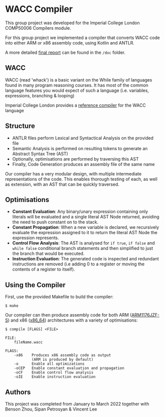 # WACC Compiler

This group project was developed for the Imperial College London COMP50006 Compilers module.

For this group project we implemented a compiler that converts WACC code into either ARM or x86 assembly code, using Kotlin and ANTLR.

A more detailed [final report](doc/report.pdf) can be found in the `/doc` folder.

## WACC

WACC (read 'whack') is a basic variant on the While family of languages found in many program reasoning courses. It has most of the common language features you would expect of such a language (i.e. variables, expressions, branching & looping)

Imperial College London provides a [reference compiler](https://teaching.doc.ic.ac.uk/wacc_compiler/) for the WACC language

## Structure

- ANTLR files perform Lexical and Syntactical Analysis on the provided file
- Semantic Analysis is performed on resulting tokens to generate an Abstract Syntax Tree (AST)
- Optionally, optimisations are performed by traversing this AST
- Finally, Code Generation produces an assembly file of the same name 

Our compiler has a very modular design, with multiple intermediate representations of the code. This enables thorough testing of each, as well as extension, with an AST that can be quickly traversed. 

## Optimisations

- **Constant Evaluation**: Any binary/unary expression containing only literals will be evaluated and a single literal AST Node returned, avoiding the need to push constant on to the stack.
- **Constant Propagation**: When a new variable is declared, we recursively evaluate the expression assigned to it to return the literal AST Node the expression represents.
- **Control Flow Analysis**: The AST is analysed for `if true`, `if false` and `while false` conditional branch statements and then simplified to just the branch that would be executed.
- **Instruction Evaluation**: The generated code is inspected and redundant instructions are removed (i.e adding 0 to a register or moving the contents of a register to itself).

## Using the Compiler 

First, use the provided Makefile to build the compiler:

    $ make 

Our compiler can then produce assembly code for both ARM ([ARM1176JZF-S](https://developer.arm.com/documentation/ddi0301/h)) and x86 ([x86_64](https://www.intel.com/content/www/us/en/developer/articles/technical/intel-sdm.html)) architectures with a variety of optimisations:

```
$ compile [FLAGS] <FILE>

FILE:
    fileName.wacc

FLAGS:
    -x86    Produces x86 assembly code as output
            (ARM is produced by default)
    -o      Enable all optimizations
    -oCEP   Enable constant evaluation and propagation
    -oCF    Enable control flow analysis
    -oIE    Enable instruction evaluation
```


## Authors

This project was completed from January to March 2022 together with Benson Zhou, Sipan Petrosyan & Vincent Lee